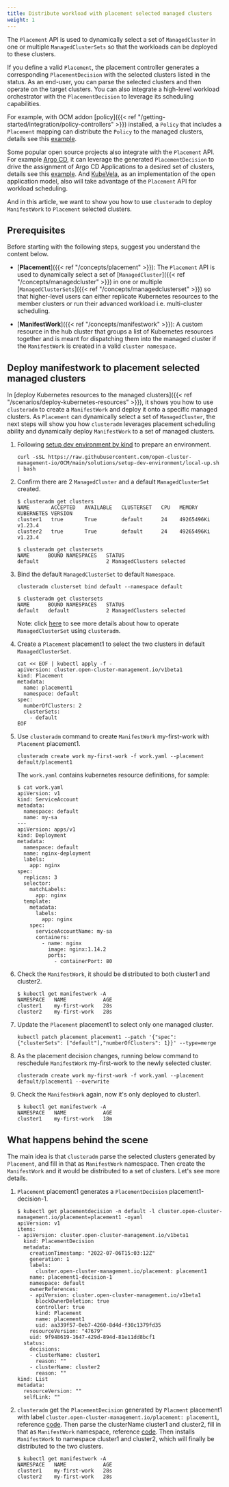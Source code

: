 ```yaml
---
title: Distribute workload with placement selected managed clusters
weight: 1
---
```


The `Placement` API is used to dynamically select a set of `ManagedCluster` in
one or multiple `ManagedClusterSets` so that the workloads can be deployed to
these clusters.

If you define a valid `Placement`, the placement controller generates a
corresponding `PlacementDecision` with the selected clusters listed in the
status. As an end-user, you can parse the selected clusters and then operate on
the target clusters. You can also integrate a high-level workload orchestrator
with the `PlacementDecision` to leverage its scheduling capabilities.

For example, with OCM addon [policy]({{< ref "/getting-started/integration/policy-controllers" >}})
installed, a `Policy` that includes a `Placement` mapping can distribute the
`Policy` to the managed clusters, details see this [example](https://open-cluster-management.io/getting-started/integration/policy-controllers/configuration-policy/#placement-api).

Some popular open source projects also integrate with the `Placement` API. For
example [Argo CD](https://github.com/argoproj/argo-cd), it can leverage the
generated `PlacementDecision` to drive the assignment of Argo CD Applications to a
desired set of clusters, details see this [example](https://github.com/argoproj/argo-cd/tree/master/applicationset/examples/clusterDecisionResource).
And [KubeVela](https://github.com/kubevela/kubevela), as an implementation of
the open application model, also will take advantage of the `Placement` API for
workload scheduling.

And in this article, we want to show you how to use `clusteradm` to deploy
`ManifestWork` to `Placement` selected clusters.

## Prerequisites

Before starting with the following steps, suggest you understand the content below.

- [__Placement__]({{< ref "/concepts/placement" >}}):
The `Placement` API is used to dynamically select a set of [`ManagedCluster`]({{< ref "/concepts/managedcluster" >}})
in one or multiple [`ManagedClusterSets`]({{< ref "/concepts/managedclusterset" >}})
so that higher-level users can either replicate Kubernetes resources to the
member clusters or run their advanced workload i.e. multi-cluster scheduling.

- [__ManifestWork__]({{< ref "/concepts/manifestwork" >}}):
A custom resource in the hub cluster that groups a list of Kubernetes resources
together and is meant for dispatching them into the managed cluster if the
`ManifestWork` is created in a valid `cluster namespace`.

## Deploy manifestwork to placement selected managed clusters

In [deploy Kubernetes resources to the managed clusters]({{< ref "/scenarios/deploy-kubernetes-resources" >}}),
it shows you how to use `clusteradm` to create a `ManifestWork` and deploy it
onto a specific managed clusters. As `Placement` can dynamically select a set of
`ManagedCluster`, the next steps will show you how `clusteradm` leverages
placement scheduling ability and dynamically deploy `ManifestWork` to a set of
managed clusters.

1) Following [setup dev environment by kind](https://github.com/open-cluster-management-io/OCM/tree/main/solutions/setup-dev-environment)
to prepare an environment.

    ```shell
    curl -sSL https://raw.githubusercontent.com/open-cluster-management-io/OCM/main/solutions/setup-dev-environment/local-up.sh | bash
    ```

2) Confirm there are 2 `ManagedCluster` and a default `ManagedClusterSet` created.

    ```shell
    $ clusteradm get clusters
    NAME       ACCEPTED   AVAILABLE   CLUSTERSET   CPU   MEMORY       KUBERNETES VERSION
    cluster1   true       True        default      24    49265496Ki   v1.23.4
    cluster2   true       True        default      24    49265496Ki   v1.23.4

    $ clusteradm get clustersets
    NAME      BOUND NAMESPACES   STATUS
    default                      2 ManagedClusters selected
    ```

3) Bind the default `ManagedClusterSet` to default `Namespace`.

    ```shell
    clusteradm clusterset bind default --namespace default
    ```

    ```shell
    $ clusteradm get clustersets
    NAME      BOUND NAMESPACES   STATUS
    default   default            2 ManagedClusters selected
    ```

    Note: click [here](https://open-cluster-management.io/concepts/managedclusterset/#operates-managedclusterset-using-clusteradm)
    to see more details about how to operate `ManagedClusterSet` using `clusteradm`.

4) Create a `Placement` placement1 to select the two clusters in default `ManagedClusterSet`.

    ```shell
    cat << EOF | kubectl apply -f -
    apiVersion: cluster.open-cluster-management.io/v1beta1
    kind: Placement
    metadata:
      name: placement1
      namespace: default
    spec:
      numberOfClusters: 2
      clusterSets:
        - default
    EOF
    ```

5) Use `clusteradm` command to create `ManifestWork` my-first-work with
`Placement` placement1.

    ```shell
    clusteradm create work my-first-work -f work.yaml --placement default/placement1
    ```

    The `work.yaml` contains kubernetes resource definitions, for sample:

    ```shell
    $ cat work.yaml
    apiVersion: v1
    kind: ServiceAccount
    metadata:
      namespace: default
      name: my-sa
    ---
    apiVersion: apps/v1
    kind: Deployment
    metadata:
      namespace: default
      name: nginx-deployment
      labels:
        app: nginx
    spec:
      replicas: 3
      selector:
        matchLabels:
          app: nginx
      template:
        metadata:
          labels:
            app: nginx
        spec:
          serviceAccountName: my-sa
          containers:
            - name: nginx
              image: nginx:1.14.2
              ports:
                - containerPort: 80
    ```

6) Check the `ManifestWork`, it should be distributed to both cluster1 and cluster2.

    ```shell
    $ kubectl get manifestwork -A
    NAMESPACE   NAME            AGE
    cluster1    my-first-work   28s
    cluster2    my-first-work   28s
    ```

7) Update the `Placement` placement1 to select only one managed cluster.

    ```shell
    kubectl patch placement placement1 --patch '{"spec": {"clusterSets": ["default"],"numberOfClusters": 1}}' --type=merge
    ```

8) As the placement decision changes, running below command to reschedule
`ManifestWork` my-first-work to the newly selected cluster.

    ```shell
    clusteradm create work my-first-work -f work.yaml --placement default/placement1 --overwrite
    ```

9) Check the `ManifestWork` again, now it's only deployed to cluster1.

    ```shell
    $ kubectl get manifestwork -A
    NAMESPACE   NAME            AGE
    cluster1    my-first-work   18m
    ```

## What happens behind the scene

The main idea is that `clusteradm` parse the selected clusters generated by
`Placement`, and fill in that as `ManifestWork` namespace. Then create the
`ManifestWork` and it would be distributed to a set of clusters.
Let's see more details.

1) `Placement` placement1 generates a `PlacementDecision` placement1-decision-1.

    ```shell
    $ kubectl get placementdecision -n default -l cluster.open-cluster-management.io/placement=placement1 -oyaml
    apiVersion: v1
    items:
    - apiVersion: cluster.open-cluster-management.io/v1beta1
      kind: PlacementDecision
      metadata:
        creationTimestamp: "2022-07-06T15:03:12Z"
        generation: 1
        labels:
          cluster.open-cluster-management.io/placement: placement1
        name: placement1-decision-1
        namespace: default
        ownerReferences:
        - apiVersion: cluster.open-cluster-management.io/v1beta1
          blockOwnerDeletion: true
          controller: true
          kind: Placement
          name: placement1
          uid: aa339f57-0eb7-4260-8d4d-f30c1379fd35
        resourceVersion: "47679"
        uid: 9f948619-1647-429d-894d-81e11dd8bcf1
      status:
        decisions:
        - clusterName: cluster1
          reason: ""
        - clusterName: cluster2
          reason: ""
    kind: List
    metadata:
      resourceVersion: ""
      selfLink: ""
    ```

2) `clusteradm` get the `PlacementDecision` generated by `Placment`
placement1 with label `cluster.open-cluster-management.io/placement: placement1`,
reference [code](https://github.com/open-cluster-management-io/clusteradm/pull/247/files#diff-0f96f91e259a6a6ce0f2231444a4991174b43bc206d34897be3be897279124eaR157).
Then parse the clusterName cluster1 and cluster2, fill in that as `ManifestWork`
namespace, reference [code](https://github.com/open-cluster-management-io/clusteradm/pull/247/files#diff-0f96f91e259a6a6ce0f2231444a4991174b43bc206d34897be3be897279124eaR183).
Then installs `ManifestWork` to namespace cluster1 and cluster2,
which will finally be distributed to the two clusters.

    ```shell
    $ kubectl get manifestwork -A
    NAMESPACE   NAME            AGE
    cluster1    my-first-work   28s
    cluster2    my-first-work   28s
    ```
